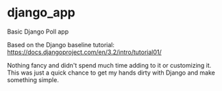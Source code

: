 # django_app
Basic Django Poll app

Based on the Django baseline tutorial: https://docs.djangoproject.com/en/3.2/intro/tutorial01/

Nothing fancy and didn't spend much time adding to it or customizing it. This was just a quick chance to get my hands dirty with Django and make something simple. 
